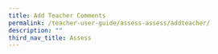 ```yaml
---
title: Add Teacher Comments
permalink: /teacher-user-guide/assess-assess/addteacher/
description: ""
third_nav_title: Assess
---
```

